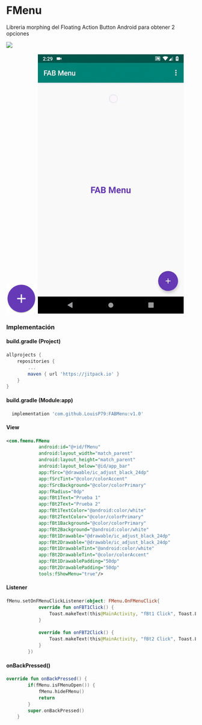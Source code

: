 # FMenu
Libreria morphing del Floating Action Button Android para obtener 2 opciones

[![](https://jitpack.io/v/LouisP79/FABMenu.svg)](https://jitpack.io/#LouisP79/FABMenu)

![Logo](logo.png)
![Demo](presentation.gif)

### Implementación

#### build.gradle (Project)
```gradle
allprojects {
    repositories {
        ...
        maven { url 'https://jitpack.io' }
    }
}
```
#### build.gradle (Module:app)
```gradle
  implementation 'com.github.LouisP79:FABMenu:v1.0'
```

#### View
```xml
<com.fmenu.FMenu
            android:id="@+id/fMenu"
            android:layout_width="match_parent"
            android:layout_height="match_parent"
            android:layout_below="@id/app_bar"
            app:fSrc="@drawable/ic_adjust_black_24dp"
            app:fSrcTint="@color/colorAccent"
            app:fSrcBackground="@color/colorPrimary"
            app:fRadius="0dp"
            app:fBt1Text="Prueba 1"
            app:fBt2Text="Prueba 2"
            app:fBt1TextColor="@android:color/white"
            app:fBt2TextColor="@color/colorPrimary"
            app:fBt1Background="@color/colorPrimary"
            app:fBt2Background="@android:color/white"
            app:fBt1Drawable="@drawable/ic_adjust_black_24dp"
            app:fBt2Drawable="@drawable/ic_adjust_black_24dp"
            app:fBt1DrawableTint="@android:color/white"
            app:fBt2DrawableTint="@color/colorAccent"
            app:fBt1DrawablePadding="50dp"
            app:fBt2DrawablePadding="50dp"
            tools:fShowMenu="true"/>
```

#### Listener
```kotlin
fMenu.setOnFMenuClickListener(object: FMenu.OnFMenuClick{
            override fun onFBT1Click() {
                Toast.makeText(this@MainActivity, "fBt1 Click", Toast.LENGTH_SHORT).show()
            }

            override fun onFBT2Click() {
                Toast.makeText(this@MainActivity, "fBt2 Click", Toast.LENGTH_SHORT).show()
            }
        })
```


#### onBackPressed()
```kotlin
override fun onBackPressed() {
        if(fMenu.isFMenuOpen()) {
            fMenu.hideFMenu()
            return
        }
        super.onBackPressed()
    }
```

